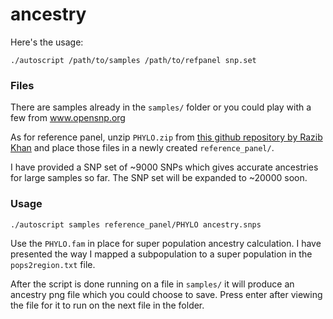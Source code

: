 # ancestry

Here's the usage:

`./autoscript /path/to/samples /path/to/refpanel snp.set`

### Files

There are samples already in the `samples/` folder or you could play with a few from www.opensnp.org

As for reference panel, unzip `PHYLO.zip` from [this github repository by Razib Khan](https://github.com/razibkkhan/RazibKhanDataCode) and place those files in a newly created `reference_panel/`.

I have provided a SNP set of ~9000 SNPs which gives accurate ancestries for large samples so far. The SNP set will be expanded to ~20000 soon.

### Usage

`./autoscript samples reference_panel/PHYLO ancestry.snps`

Use the `PHYLO.fam` in place for super population ancestry calculation. I have presented the way I mapped a subpopulation to a super population in the `pops2region.txt` file.

After the script is done running on a file in `samples/` it will produce an ancestry png file which you could choose to save. Press enter after viewing the file for it to run on the next file in the folder.



